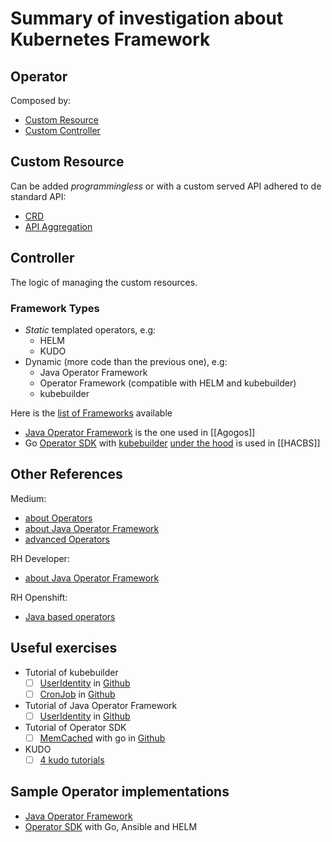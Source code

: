 # Summary of investigation about Kubernetes Framework

## Operator

Composed by:
- [Custom Resource](https://kubernetes.io/docs/concepts/extend-kubernetes/api-extension/custom-resources/)
- [Custom Controller](https://kubernetes.io/docs/concepts/extend-kubernetes/api-extension/custom-resources/#custom-controllers)

## Custom Resource

Can be added _programmingless_ or with a custom served API adhered to de standard API:
- [CRD](https://kubernetes.io/docs/tasks/extend-kubernetes/custom-resources/custom-resource-definitions/)
- [API Aggregation](https://kubernetes.io/docs/concepts/extend-kubernetes/api-extension/apiserver-aggregation/)

## Controller

The logic of managing the custom resources.

### Framework Types

- _Static_ templated operators, e.g:
	- HELM 
	- KUDO
- Dynamic (more code than the previous one), e.g:
	- Java Operator Framework
	- Operator Framework (compatible with HELM and kubebuilder)
	- kubebuilder 

Here is the [list of Frameworks](https://kubernetes.io/docs/concepts/extend-kubernetes/operator/#writing-operator) available

- [Java Operator Framework](https://github.com/java-operator-sdk/java-operator-sdk) is the one used in [[Agogos]] 
- Go [Operator SDK](https://sdk.operatorframework.io/docs/building-operators/golang/quickstart/) with [kubebuilder](https://book.kubebuilder.io/introduction.html) [under the hood](https://sdk.operatorframework.io/docs/faqs/#what-are-the-the-differences-between-kubebuilder-and-operator-sdk) is used in [[HACBS]]

## Other References

Medium:
- [about Operators](https://medium.com/swlh/kubernetes-operator-for-beginners-what-why-how-21b23f0cb9b1)
- [about Java Operator Framework](https://levelup.gitconnected.com/first-try-on-java-operator-sdk-5a07f30771de)
- [advanced Operators](https://medium.com/swlh/advanced-kubernetes-operators-development-988edad5f58a)

RH Developer:
- [about Java Operator Framework](https://developers.redhat.com/articles/2022/02/15/write-kubernetes-java-java-operator-sdk#)

RH Openshift:
- [Java based operators](https://docs.openshift.com/container-platform/4.11//operators/operator_sdk/java/osdk-java-tutorial.html)

## Useful exercises

-  Tutorial of kubebuilder
	- [ ] [UserIdentity](https://medium.com/swlh/kubernetes-operator-for-beginners-what-why-how-21b23f0cb9b1#d8b4) in [Github](https://github.com/slaise/operator-test)
	- [ ] [CronJob](https://kubebuilder.io/cronjob-tutorial/cronjob-tutorial.html) in [Github](https://github.com/kubernetes-sigs/kubebuilder/tree/master/docs/book/src/cronjob-tutorial/testdata/project)
- Tutorial of Java Operator Framework
	- [ ] [UserIdentity](https://levelup.gitconnected.com/first-try-on-java-operator-sdk-5a07f30771de#539f) in [Github]()
- Tutorial of Operator SDK
	- [ ] [MemCached](https://sdk.operatorframework.io/docs/building-operators/golang/tutorial/) with go in [Github](https://github.com/operator-framework/operator-sdk/tree/master/testdata)
 - KUDO
	- [ ] [4 kudo tutorials](https://github.com/realmbgl/kudo-tutorial#develop-kudo-operators)
 
## Sample Operator implementations

- [Java Operator Framework](https://github.com/java-operator-sdk/java-operator-sdk/tree/main/sample-operators)
- [Operator SDK](https://github.com/operator-framework/operator-sdk/tree/master/testdata) with Go, Ansible and HELM